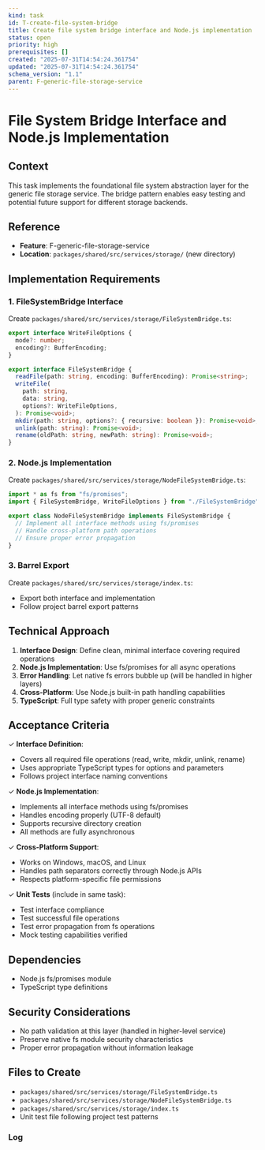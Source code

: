 ```yaml
---
kind: task
id: T-create-file-system-bridge
title: Create file system bridge interface and Node.js implementation
status: open
priority: high
prerequisites: []
created: "2025-07-31T14:54:24.361754"
updated: "2025-07-31T14:54:24.361754"
schema_version: "1.1"
parent: F-generic-file-storage-service
---
```


# File System Bridge Interface and Node.js Implementation

## Context

This task implements the foundational file system abstraction layer for the generic file storage service. The bridge pattern enables easy testing and potential future support for different storage backends.

## Reference

- **Feature**: F-generic-file-storage-service
- **Location**: `packages/shared/src/services/storage/` (new directory)

## Implementation Requirements

### 1. FileSystemBridge Interface

Create `packages/shared/src/services/storage/FileSystemBridge.ts`:

```typescript
export interface WriteFileOptions {
  mode?: number;
  encoding?: BufferEncoding;
}

export interface FileSystemBridge {
  readFile(path: string, encoding: BufferEncoding): Promise<string>;
  writeFile(
    path: string,
    data: string,
    options?: WriteFileOptions,
  ): Promise<void>;
  mkdir(path: string, options?: { recursive: boolean }): Promise<void>;
  unlink(path: string): Promise<void>;
  rename(oldPath: string, newPath: string): Promise<void>;
}
```

### 2. Node.js Implementation

Create `packages/shared/src/services/storage/NodeFileSystemBridge.ts`:

```typescript
import * as fs from "fs/promises";
import { FileSystemBridge, WriteFileOptions } from "./FileSystemBridge";

export class NodeFileSystemBridge implements FileSystemBridge {
  // Implement all interface methods using fs/promises
  // Handle cross-platform path operations
  // Ensure proper error propagation
}
```

### 3. Barrel Export

Create `packages/shared/src/services/storage/index.ts`:

- Export both interface and implementation
- Follow project barrel export patterns

## Technical Approach

1. **Interface Design**: Define clean, minimal interface covering required operations
2. **Node.js Implementation**: Use fs/promises for all async operations
3. **Error Handling**: Let native fs errors bubble up (will be handled in higher layers)
4. **Cross-Platform**: Use Node.js built-in path handling capabilities
5. **TypeScript**: Full type safety with proper generic constraints

## Acceptance Criteria

✓ **Interface Definition**:

- Covers all required file operations (read, write, mkdir, unlink, rename)
- Uses appropriate TypeScript types for options and parameters
- Follows project interface naming conventions

✓ **Node.js Implementation**:

- Implements all interface methods using fs/promises
- Handles encoding properly (UTF-8 default)
- Supports recursive directory creation
- All methods are fully asynchronous

✓ **Cross-Platform Support**:

- Works on Windows, macOS, and Linux
- Handles path separators correctly through Node.js APIs
- Respects platform-specific file permissions

✓ **Unit Tests** (include in same task):

- Test interface compliance
- Test successful file operations
- Test error propagation from fs operations
- Mock testing capabilities verified

## Dependencies

- Node.js fs/promises module
- TypeScript type definitions

## Security Considerations

- No path validation at this layer (handled in higher-level service)
- Preserve native fs module security characteristics
- Proper error propagation without information leakage

## Files to Create

- `packages/shared/src/services/storage/FileSystemBridge.ts`
- `packages/shared/src/services/storage/NodeFileSystemBridge.ts`
- `packages/shared/src/services/storage/index.ts`
- Unit test file following project test patterns

### Log
